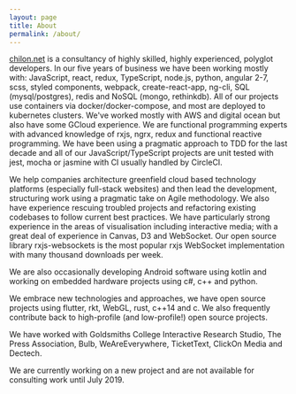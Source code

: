 ```yaml
---
layout: page
title: About
permalink: /about/
---
```


[chilon.net](http://chilon.net) is a consultancy of highly skilled, highly experienced, polyglot developers. In our five years of business we have been working mostly with: JavaScript, react, redux, TypeScript, node.js, python, angular 2-7, scss, styled components, webpack, create-react-app, ng-cli, SQL (mysql/postgres), redis and NoSQL (mongo, rethinkdb). All of our projects use containers via docker/docker-compose, and most are deployed to kubernetes clusters. We've worked mostly with AWS and digital ocean but also have some GCloud experience. We are functional programming experts with advanced knowledge of rxjs, ngrx, redux and functional reactive programming. We have been using a pragmatic approach to TDD for the last decade and all of our JavaScript/TypeScript projects are unit tested with jest, mocha or jasmine with CI usually handled by CircleCI.

We help companies architecture greenfield cloud based technology platforms (especially full-stack websites) and then lead the development, structuring work using a pragmatic take on Agile methodology. We also have experience rescuing troubled projects and refactoring existing codebases to follow current best practices. We have particularly strong experience in the areas of visualisation including interactive media; with a great deal of experience in Canvas, D3 and WebSocket. Our open source library rxjs-websockets is the most popular rxjs WebSocket implementation with many thousand downloads per week.

We are also occasionally developing Android software using kotlin and working on embedded hardware projects using c#, c++ and python.

We embrace new technologies and approaches, we have open source projects using flutter, rkt, WebGL, rust, c++14 and c. We also frequently contribute back to high-profile (and low-profile!) open source projects.

We have worked with Goldsmiths College Interactive Research Studio, The Press Association, Bulb, WeAreEverywhere, TicketText, ClickOn Media and Dectech.

We are currently working on a new project and are not available for consulting work until July 2019.
